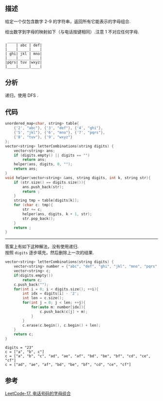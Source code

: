 
## 描述
给定一个仅包含数字 2-9 的字符串，返回所有它能表示的字母组合.

给出数字到字母的映射如下（与电话按键相同）.注意 1 不对应任何字母.

```
 _______________
|    | abc | def|
|____|_____|____|
| ghi| jkl | mno|
|____|_____|____|
|pqrs| tuv |wxyz|
|____|_____|____|
```

## 分析

递归，使用 DFS .

## 代码
```cpp
unordered_map<char, string> table{
    {'2', "abc"}, {'3', "def"}, {'4', "ghi"},
    {'5', "jkl"}, {'6', "mno"}, {'7', "pqrs"},
    {'8', "tuv"}, {'9', "wxyz"}
};
vector<string> letterCombinations(string digits) {
    vector<string> ans;
    if (digits.empty() || digits == "")
        return ans;
    helper(ans, digits, 0, "");
    return ans;
}
void helper(vector<string> &ans, string digits, int k, string str){
    if (str.size() == digits.size()){
        ans.push_back(str);
        return ;
    }
    string tmp = table[digits[k]];
    for (char c: tmp){
        str += c;
        helper(ans, digits, k + 1, str);
        str.pop_back();
    }
    return ;
}
```

***
答案上有如下这种解法，没有使用递归.      
按照 `digits` 逐步填充，然后删除上一次的结果.

```cpp
vector<string> letterCombinations(string digits) {
    vector<string> number = {"abc", "def", "ghi", "jkl", "mno", "pqrs", "tuv", "wxyz"};
    vector<string> c;
    if(digits.empty()) 
        return c;
    c.push_back("");
    for(int i = 0; i < digits.size(); ++i){
        int idx = digits[i] - '2';
        int len = c.size();
        for(int j = 0; j < len; ++j){
            for(auto m: number[idx]){
                c.push_back(c[j] + m);
            }
        }
        c.erase(c.begin(), c.begin() + len);
    }
    return c;
}
```

`digits = "23"`     
`c = ["a", "b", c"]`    
`c = ["a", "b", "c", "ad", "ae", "af", "bd", "be", "bf", "cd", "ce", "cf"]`     
`c = ["ad", "ae", "af", "bd", "be", "bf", "cd", "ce", "cf"]`
 
## 参考
[LeetCode-17. 电话号码的字母组合](https://leetcode-cn.com/problems/letter-combinations-of-a-phone-number/)